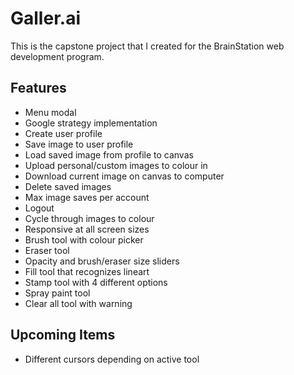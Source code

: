 # Galler.ai

This is the capstone project that I created for the BrainStation web development program.

 ## Features
 - Menu modal
 - Google strategy implementation
 - Create user profile
 - Save image to user profile
 - Load saved image from profile to canvas
 - Upload personal/custom images to colour in
 - Download current image on canvas to computer
 - Delete saved images
 - Max image saves per account
 - Logout
 - Cycle through images to colour
 - Responsive at all screen sizes
 - Brush tool with colour picker
 - Eraser tool
 - Opacity and brush/eraser size sliders
 - Fill tool that recognizes lineart
 - Stamp tool with 4 different options
 - Spray paint tool
 - Clear all tool with warning

 ## Upcoming Items
  - Different cursors depending on active tool
